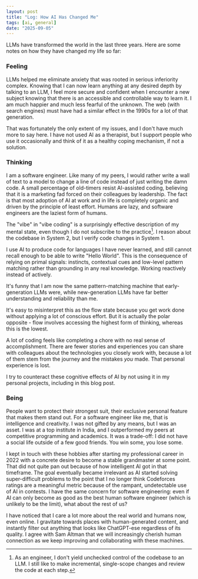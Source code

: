 ```yaml
---
layout: post
title: "Log: How AI Has Changed Me"
tags: [ai, general]
date: "2025-09-05"
---
```


LLMs have transformed the world in the last three years. Here are some notes on how they have changed my life so far:

### Feeling

LLMs helped me eliminate anxiety that was rooted in serious inferiority complex. Knowing that I can now learn anything at any desired depth by talking to an LLM, I feel more secure and confident when I encounter a new subject knowing that there is an accessible and controllable way to learn it. I am much happier and much less fearful of the unknown. The web (with search engines) must have had a similar effect in the 1990s for a lot of that generation.

That was fortunately the only extent of my issues, and I don't have much more to say here. I have not used AI as a therapist, but I support people who use it occasionally and think of it as a healthy coping mechanism, if not a solution.  

### Thinking

I am a software engineer. Like many of my peers, I would rather write a wall of text to a model to change a line of code instead of just writing the damn code. A small percentage of old-timers resist AI-assisted coding, believing that it is a marketing fad forced on their colleagues by leadership. The fact is that most adoption of AI at work and in life is completely organic and driven by the principle of least effort. Humans are lazy, and software engineers are the laziest form of humans.
 
The "vibe" in "vibe coding" is a surprisingly effective description of my mental state, even though I do not subscribe to the practice[^1]. I reason about the codebase in System 2, but I verify code changes in System 1. 

I use AI to produce code for languages I have never learned, and still cannot recall enough to be able to write "Hello World". This is the consequence of relying on primal signals: instincts, contextual cues and low-level pattern matching rather than grounding in any real knowledge. Working reactively instead of actively. 

It's funny that I am now the same pattern-matching machine that early-generation LLMs were, while new-generation LLMs have far better understanding and reliability than me. 

It's easy to misinterpret this as the flow state because you get work done without applying a lot of conscious effort. But it is actually the polar opposite - flow involves accessing the highest form of thinking, whereas this is the lowest.

A lot of coding feels like completing a chore with no real sense of accomplishment. There are fewer stories and experiences you can share with colleagues about the technologies you closely work with, because a lot of them stem from the journey and the mistakes *you* made. That personal experience is lost. 

I try to counteract these cognitive effects of AI by not using it in my personal projects, including in this blog post.

### Being

People want to protect their strongest suit, their exclusive personal feature that makes them stand out. For a software engineer like me, that is intelligence and creativity. I was not gifted by any means, but I was an asset. I was at a top institute in India, and I outperformed my peers at competitive programming and academics. It was a trade-off: I did not have a social life outside of a few good friends. You win some, you lose some.

I kept in touch with these hobbies after starting my professional career in 2022 with a concrete desire to become a stable grandmaster at some point. That did not quite pan out because of how intelligent AI got in that timeframe. The goal eventually became irrelevant as AI started solving super-difficult problems to the point that I no longer think Codeforces ratings are a meaningful metric because of the rampant, undetectable use of AI in contests. I have the same concern for software engineering: even if AI can only become as good as the best human software engineer (which is unlikely to be the limit), what about the rest of us?

I have noticed that I care a lot more about the real world and humans now, even online. I gravitate towards places with human-generated content, and instantly filter out anything that looks like ChatGPT-ese regardless of its quality. I agree with Sam Altman that we will increasingly cherish human connection as we keep improving and collaborating with these machines.

[^1]: As an engineer, I don't yield unchecked control of the codebase to an LLM. I still like to make incremental, single-scope changes and review the code at each step.